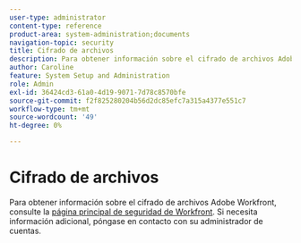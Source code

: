 ```yaml
---
user-type: administrator
content-type: reference
product-area: system-administration;documents
navigation-topic: security
title: Cifrado de archivos
description: Para obtener información sobre el cifrado de archivos Adobe Workfront, consulte la página de inicio de Seguridad de Workfront. Si necesita información adicional, póngase en contacto con su administrador de cuentas.
author: Caroline
feature: System Setup and Administration
role: Admin
exl-id: 36424cd3-61a0-4d19-9071-7d78c8570bfe
source-git-commit: f2f825280204b56d2dc85efc7a315a4377e551c7
workflow-type: tm+mt
source-wordcount: '49'
ht-degree: 0%

---
```


# Cifrado de archivos

Para obtener información sobre el cifrado de archivos Adobe Workfront, consulte la [página principal de seguridad de Workfront](https://www.workfront.com/workfront-security). Si necesita información adicional, póngase en contacto con su administrador de cuentas.
